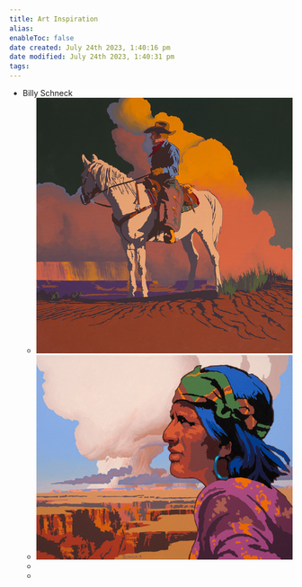 ```yaml
---
title: Art Inspiration
alias: 
enableToc: false
date created: July 24th 2023, 1:40:16 pm
date modified: July 24th 2023, 1:40:31 pm
tags: 
---
```

- Billy Schneck
	- ![](Pasted%20image%2020230724134045.png)
	- ![](Pasted%20image%2020230724134105.png)
	- 
	- 